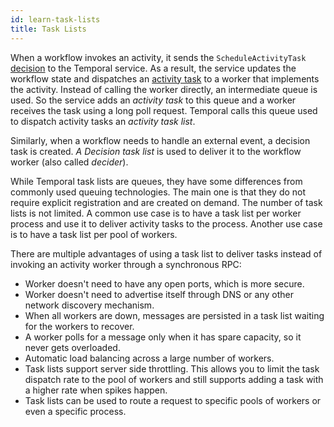 ```yaml
---
id: learn-task-lists
title: Task Lists
---
```


When a workflow invokes an activity, it sends the ```ScheduleActivityTask``` [decision](/docs/learn-glossary#decision) to the 
Temporal service. As a result, the service updates the workflow state and dispatches 
an [activity task](/docs/learn-glossary#activity-task) to a worker that implements the activity. 
Instead of calling the worker directly, an intermediate queue is used. So the service adds an _activity task_ to this 
queue and a worker receives the task using a long poll request. 
Temporal calls this queue used to dispatch activity tasks an *activity task list*.

Similarly, when a workflow needs to handle an external event, a decision task is created.
*A Decision task list* is used to deliver it to the workflow worker (also called _decider_).

While Temporal task lists are queues, they have some differences from commonly used queuing technologies. 
The main one is that they do not require explicit registration and are created on demand. The number of task lists
is not limited. A common use case is to have a task list per worker process and use it to deliver activity tasks
to the process. Another use case is to have a task list per pool of workers.

There are multiple advantages of using a task list to deliver tasks instead of invoking an activity 
worker through a synchronous RPC:

* Worker doesn't need to have any open ports, which is more secure.
* Worker doesn't need to advertise itself through DNS or any other network discovery mechanism.
* When all workers are down, messages are persisted in a task list waiting for the workers to recover.
* A worker polls for a message only when it has spare capacity, so it never gets overloaded.
* Automatic load balancing across a large number of workers.
* Task lists support server side throttling. This allows you to limit the task dispatch rate to the pool of workers and still supports adding a task with a higher rate when spikes happen.
* Task lists can be used to route a request to specific pools of workers or even a specific process.
